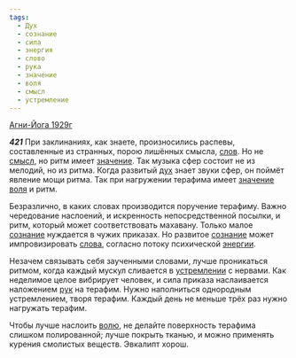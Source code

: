 ```yaml
---
tags:
  - Дух
  - сознание
  - сила
  - энергия
  - слово
  - рука
  - значение
  - воля
  - смысл
  - устремление
---
```


[Агни-Йога 1929г](/agni/1929)

___421___
При заклинаниях, как знаете, произносились распевы, составленные из странных, порою лишённых смысла, [слов](/tag/#слово). Но не [смысл](/tag/#смысл), но ритм имеет [значение](/tag/#значение). Так музыка сфер состоит не из мелодий, но из ритма. Когда развитый [дух](/tag/#Дух) знает звуки сфер, он поймёт явление мощи ритма. Так при нагружении терафима имеет [значение](/tag/#значение) [воля](/tag/#воля) и ритм.   

Безразлично, в каких словах производится поручение терафиму. Важно чередование наслоений, и искренность непосредственной посылки, и ритм, который может соответствовать махавану. Только малое [сознание](/tag/#сознание) нуждается в чужих приказах. Но развитое [сознание](/tag/#сознание) может импровизировать [слова](/tag/#слово), согласно потоку психической [энергии](/tag/#энергия).   

Незачем связывать себя заученными словами, лучше проникаться ритмом, когда каждый мускул сливается в [устремлении](/tag/#[устремление](/tag/#устремление)) с нервами. Как неделимое целое вибрирует человек, и сила приказа наслаивается наложением [рук](/tag/#рука) на терафим. Нужно наполниться однородным устремлением, творя терафим. Каждый день не меньше трёх раз нужно нагружать терафим.   

Чтобы лучше наслоить [волю](/tag/#воля), не делайте поверхность терафима слишком полированной; лучше покрыть тканью, и можно применять курения смолистых веществ. Эвкалипт хорош.